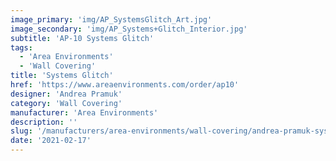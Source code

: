```yaml
---
image_primary: 'img/AP_SystemsGlitch_Art.jpg'
image_secondary: 'img/AP_Systems+Glitch_Interior.jpg'
subtitle: 'AP-10 Systems Glitch'
tags:
  - 'Area Environments'
  - 'Wall Covering'
title: 'Systems Glitch'
href: 'https://www.areaenvironments.com/order/ap10'
designer: 'Andrea Pramuk'
category: 'Wall Covering'
manufacturer: 'Area Environments'
description: ''
slug: '/manufacturers/area-environments/wall-covering/andrea-pramuk-systems-glitch'
date: '2021-02-17'
---
```

